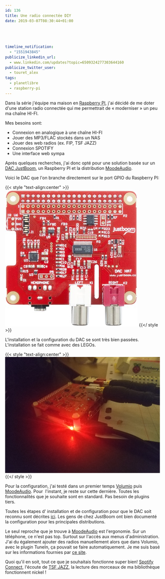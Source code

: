 ```yaml
---
id: 136
title: Une radio connectée DIY
date: 2019-03-07T08:30:44+01:00




timeline_notification:
  - "1551943845"
publicize_linkedin_url:
  - www.linkedin.com/updates?topic=6509324277303644160
publicize_twitter_user:
  - touret_alex
tags:
  - planetlibre
  - raspberry-pi
---
```

Dans la série j'équipe ma maison en [Raspberry PI](https://www.raspberrypi.org/), j'ai décidé de me doter d'une station radio connectée qui me permettrait de « moderniser » un peu ma chaîne HI-FI.

Mes besoins sont:

  * Connexion en analogique à une chaîne HI-FI
  * Jouer des MP3/FLAC stockés dans un NAS
  * Jouer des web radios (ex. FIP, TSF JAZZ)
  * Connexion SPOTIFY
  * Une interface web sympa

Après quelques recherches, j'ai donc opté pour une solution basée sur un [DAC JustBoom](https://www.justboom.co/product/justboom-dac-hat/), un Raspberry PI et la distribution [MoodeAudio](http://moodeaudio.org/).

Voici le DAC que l'on branche directement sur le port GPIO du Raspberry PI:


{{< style "text-align:center" >}}
![dac](/assets/images/2019/03/f1228179-02.jpg)
{{</ style >}}

L'installation et la configuration du DAC se sont très bien passées. L'installation se fait comme avec des LEGOs.

{{< style "text-align:center" >}}
![it's alive](/assets/images/2019/03/img_20190306_234555.jpg)
{{</ style >}}

Pour la configuration, j'ai testé dans un premier temps [Volumio](https://volumio.org/) puis [MoodeAudio](http://moodeaudio.org/). Pour  l'instant, je reste sur cette dernière. Toutes les fonctionnalités que je souhaite sont en standard. Pas besoin de plugins tiers.

Toutes les étapes d' installation et de configuration pour que le DAC soit reconnu sont décrites [ici](https://www.justboom.co/software/configure-justboom-with-moode/). Les gens de chez JustBoom ont bien documenté la configuration pour les principales distributions.

Le seul reproche que je trouve à [MoodeAudio](http://moodeaudio.org) est l'ergonomie. Sur un téléphone, ce n'est pas top. Surtout sur l'accès aux menus d'administration. J'ai du également ajouter des radios manuellement alors que dans Volumio, avec le plugin TuneIn, ça pouvait se faire automatiquement. Je me suis basé sur les informations fournies par [ce site](https://fluxradios.blogspot.com/2014/07/flux-url-tsf-jazz.html).

Quoi qu'il en soit, tout ce que je souhaitais fonctionne super bien! [Spotify Connect](https://www.spotify.com/fr/connect/), l'écoute de [TSF JAZZ](https://www.tsfjazz.com/), la lecture des morceaux de ma bibliothèque fonctionnent nickel !

 
